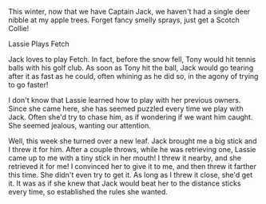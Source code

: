 

This winter, now that we have Captain Jack, we haven't had a single deer nibble at my apple trees. 
Forget fancy smelly sprays, just get a Scotch Collie!


Lassie Plays Fetch

Jack loves to play Fetch. In fact, before the snow fell, Tony would hit tennis balls with his golf club. As soon as Tony hit the ball, Jack would go tearing after it as fast as he could, often whining as he did so, in the agony of trying to go faster! 

I don't know that Lassie learned how to play with her previous owners. Since she came here, she has seemed puzzled every time we play with Jack. Often she'd try to chase him, as if wondering if we want him caught. She seemed jealous, wanting our attention.

Well, this week she turned over a new leaf. Jack brought me a big stick and I threw it for him. After a couple throws, while he was retrieving one, Lassie came up to me with a tiny stick in her mouth! I threw it nearby, and she retrieved it for me! I convinced her to give it to me, and then threw it farther this time. She didn't even try to get it. As long as I threw it close, she'd get it. It was as if she knew that Jack would beat her to the distance sticks every time, so established the rules she wanted.

